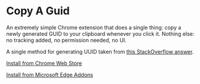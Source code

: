 # Copy A Guid

An extremely simple Chrome extension that does a single thing: copy a newly generated GUID to your clipboard whenever you click it. Nothing else: no tracking added, no permission needed, no UI.

A single method for generating UUID taken from [this StackOverflow answer](https://stackoverflow.com/a/2117523/653457).

[Install from Chrome Web Store](https://chrome.google.com/webstore/detail/copy-a-guid/cjgnehbpcajkogefjgcgajgaomjhgdak)

[Install from Microsoft Edge Addons](https://microsoftedge.microsoft.com/addons/detail/copy-a-guid/afjfmnbdkpgbeioafdgpiniljbmkchbf)
